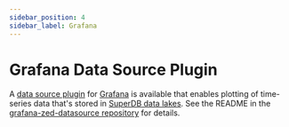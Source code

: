 ```yaml
---
sidebar_position: 4
sidebar_label: Grafana
---
```


# Grafana Data Source Plugin

A [data source plugin](https://grafana.com/grafana/plugins/?type=datasource)
for [Grafana](https://grafana.com/) is available that enables plotting of
time-series data that's stored in [SuperDB data lakes](../commands/super-db.md). See the
README in the [grafana-zed-datasource repository](https://github.com/brimdata/grafana-zed-datasource)
for details.
